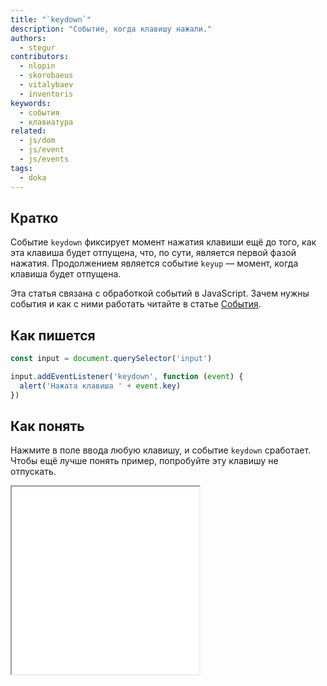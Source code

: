 ```yaml
---
title: "`keydown`"
description: "Событие, когда клавишу нажали."
authors:
  - stegur
contributors:
  - nlopin
  - skorobaeus
  - vitalybaev
  - inventoris
keywords:
  - события
  - клавиатура
related:
  - js/dom
  - js/event
  - js/events
tags:
  - doka
---
```


## Кратко

Событие `keydown` фиксирует момент нажатия клавиши ещё до того, как эта клавиша будет отпущена, что, по сути, является первой фазой нажатия. Продолжением является событие `keyup` — момент, когда клавиша будет отпущена.

<aside>

Эта статья связана с обработкой событий в JavaScript. Зачем нужны события и как с ними работать читайте в статье [События](/js/events/).

</aside>

## Как пишется

```js
const input = document.querySelector('input')

input.addEventListener('keydown', function (event) {
  alert('Нажата клавиша ' + event.key)
})
```

## Как понять

Нажмите в поле ввода любую клавишу, и событие `keydown` сработает. Чтобы ещё лучше понять пример, попробуйте эту клавишу не отпускать.

<iframe title="Пример события keydown" src="demos/keydown/" height="300"></iframe>
